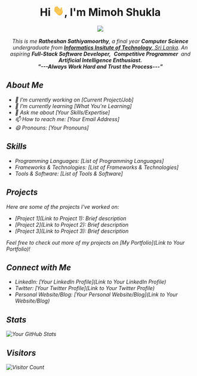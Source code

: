 <h1 align="center">Hi <img src="https://raw.githubusercontent.com/ABSphreak/ABSphreak/master/gifs/Hi.gif" width="30px">, I'm Mimoh Shukla</h1>
<p align="center">

<p align="center">
  <a href="https://github.com/Ratheshan03/readme-typing-svg"><img src="https://readme-typing-svg.herokuapp.com?lines=Computer+Science+Undergraduate;Learning+Full+Stack+Software+Developer;Aspiring+Learner&center=true&width=500&height=50"></a>
</p>


<p align="center">
  <em>
    This is me <b>Ratheshan Sathiyamoorthy</b>, a final year <b>Computer Science</b> undergraduate from <a href="https://www.iit.ac.lk/"> <b>Informatics Insitute of Technology</b>, Sri Lanka</a>.
    An aspiring <b>Full-Stack Software Developer,</b>&nbsp; <b>Competitive Programmer</b>&nbsp; and <b> Artificial Intelligence Enthusiast.</b> 
  <br>
  <b><i>"---Always Work Hard and Trust the Process---"</i></b>
</p>

## About Me

- 🔭 I’m currently working on [Current Project/Job]
- 🌱 I’m currently learning [What You're Learning]
- 💬 Ask me about [Your Skills/Expertise]
- 📫 How to reach me: [Your Email Address]
- 😄 Pronouns: [Your Pronouns]

## Skills

- Programming Languages: [List of Programming Languages]
- Frameworks & Technologies: [List of Frameworks & Technologies]
- Tools & Software: [List of Tools & Software]

## Projects

Here are some of the projects I've worked on:

- [Project 1](Link to Project 1): Brief description
- [Project 2](Link to Project 2): Brief description
- [Project 3](Link to Project 3): Brief description

Feel free to check out more of my projects on [My Portfolio](Link to Your Portfolio)!

## Connect with Me

- LinkedIn: [Your LinkedIn Profile](Link to Your LinkedIn Profile)
- Twitter: [Your Twitter Profile](Link to Your Twitter Profile)
- Personal Website/Blog: [Your Personal Website/Blog](Link to Your Website/Blog)

## Stats

![Your GitHub Stats](https://github-readme-stats.vercel.app/api?username=YourGitHubUsername&show_icons=true&theme=radical)

## Visitors

![Visitor Count](https://profile-counter.glitch.me/YourGitHubUsername/count.svg)

